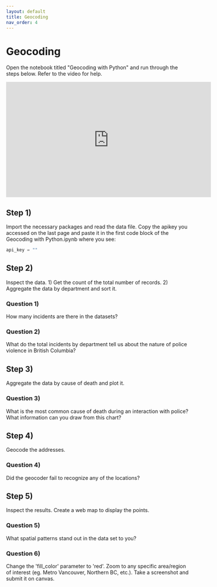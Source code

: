 ```yaml
---
layout: default
title: Geocoding
nav_order: 4
---
```


# Geocoding

Open the notebook titled "Geocoding with Python" and run through the steps below.  Refer to the video for help.

<iframe width="560" height="315" src="https://www.youtube.com/embed/-sbnoZeV-ws" title="YouTube video player" frameborder="0" allow="accelerometer; autoplay; clipboard-write; encrypted-media; gyroscope; picture-in-picture" allowfullscreen></iframe>

## Step 1)

Import the necessary packages and read the data file.  Copy the apikey you accessed on the last page and paste it in the first code block of the Geocoding with Python.ipynb where you see:

```python
api_key = ""
```

## Step 2)

Inspect the data.  1) Get the count of the total number of records. 2) Aggregate the data by department and sort it.

### Question 1)
How many incidents are there in the datasets?
<!-- 147 -->

### Question 2)
What do the total incidents by department tell us about the nature of police violence in British Columbia?
<!-- RCMP are far and away responsible for the most, followed by BC and Victoria.  A number of incidents occurred at prisons across the province as well. -->

## Step 3)

Aggregate the data by cause of death and plot it.

### Question 3)
What is the most common cause of death during an interaction with police?  What information can you draw from this chart?
<!-- Shootings are most common -->


## Step 4)

Geocode the addresses.

### Question 4)
Did the geocoder fail to recognize any of the locations?
<!-- No -->


## Step 5)

Inspect the results.  Create a web map to display the points.

### Question 5)
What spatial patterns stand out in the data set to you?
<!-- Densest concentration in metro Vancouver -->

### Question 6)
Change the 'fill_color' parameter to 'red'.  Zoom to any specific area/region of interest (eg. Metro Vancouver, Northern BC, etc.).  Take a screenshot and submit it on canvas. 
